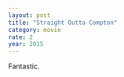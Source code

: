 ```yaml
---
layout: post
title: "Straight Outta Compton"
category: movie
rate: 2
year: 2015
---
```


Fantastic.
